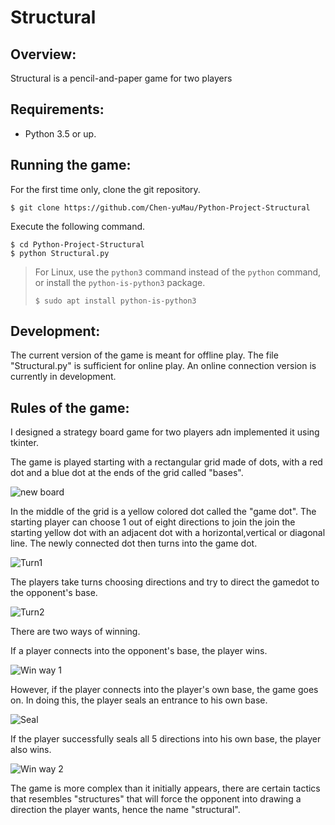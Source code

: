 # Structural

## Overview:

Structural is a pencil-and-paper game for two players 

## Requirements:

* Python 3.5 or up.

## Running the game:

For the first time only, clone the git repository.
```
$ git clone https://github.com/Chen-yuMau/Python-Project-Structural
```

Execute the following command.
```
$ cd Python-Project-Structural
$ python Structural.py
```

> For Linux, use the `python3` command instead of the `python` command,  
> or install the `python-is-python3` package.  
> ```
> $ sudo apt install python-is-python3
> ```
## Development:
The current version of the game is meant for offline play. The file "Structural.py" is sufficient for online play. 
An online connection version is currently in development. 
## Rules of the game:
I designed a strategy board game for two players adn implemented it using tkinter.

The game is played starting with a rectangular grid made of dots, with a red dot and a blue dot at the ends of the grid called "bases".

![new board](https://github.com/curlhairedude/Python-Project-Structural/blob/main/Pics/New%20board.JPG?raw=true)

In the middle of the grid is a yellow colored dot called the "game dot".
The starting player can choose 1 out of eight directions to join the join the starting yellow dot with an adjacent dot with a horizontal,vertical or diagonal line.
The newly connected dot then turns into the game dot.

![Turn1](https://github.com/curlhairedude/Python-Project-Structural/blob/main/Pics/Turn%201.JPG?raw=true)

The players take turns choosing directions and try to direct the gamedot to the opponent's base.

![Turn2](https://github.com/curlhairedude/Python-Project-Structural/blob/main/Pics/Turn%202.JPG?raw=true)

There are two ways of winning.

If a player connects into the opponent's base, the player wins.

![Win way 1](https://github.com/curlhairedude/Python-Project-Structural/blob/main/Pics/Win1.JPG?raw=true)

However, if the player connects into the player's own base, the game goes on. In doing this, the player seals an entrance to his own base.

![Seal](https://github.com/curlhairedude/Python-Project-Structural/blob/main/Pics/Win2.JPG?raw=true)

If the player successfully seals all 5 directions into his own base, the player also wins.

![Win way 2](https://github.com/curlhairedude/Python-Project-Structural/blob/main/Pics/Win3.JPG?raw=true)

The game is more complex than it initially appears, there are certain tactics that resembles "structures"
that will force the opponent into drawing a direction the player wants, hence the name "structural".
